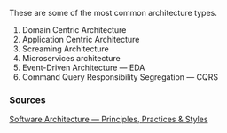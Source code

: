 These are some of the most common architecture types. 

1.  Domain Centric Architecture
2.  Application Centric Architecture
3.  Screaming Architecture
4.  Microservices architecture
5.  Event-Driven Architecture — EDA
6.  Command Query Responsibility Segregation — CQRS

### Sources
[Software Architecture — Principles, Practices & Styles](https://sarada-sastri.medium.com/software-architecture-principles-practices-styles-a0263aa11530)
